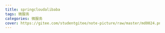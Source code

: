```yaml
---
title: springcloudalibaba
tags: 微服务
categories: 微服务
cover: https://gitee.com/studentgitee/note-picture/raw/master/md0024.png
---
```

